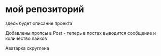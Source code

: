 # мой репозиторий

здесь будет описание проекта

Добавлены пропсы в Post - теперь в постах выводится сообщение и 
количество лайков 

Аватарка скруглена